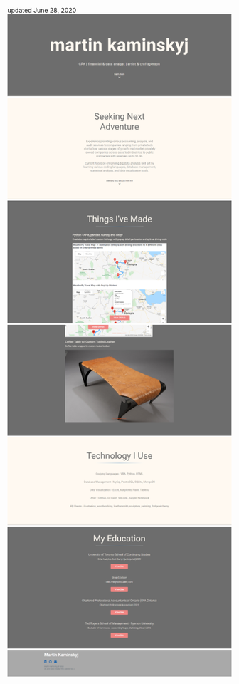 updated June 28, 2020
![](images/portfolio_1.PNG)
![](images/portfolio_2.PNG)
![](images/portfolio_3.PNG)
![](images/portfolio_4.PNG)
![](images/portfolio_5.PNG)
![](images/portfolio_6.PNG)
![](images/portfolio_7.PNG)
